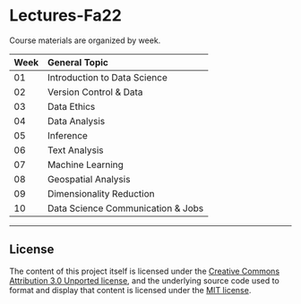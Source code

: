 # Lectures-Fa22
Course materials are organized by week.

|Week  | General Topic  |
|---|:---|
| 01 | Introduction to Data Science  |
| 02 | Version Control & Data  |
| 03 | Data Ethics  |
| 04 | Data Analysis |
| 05 | Inference |
| 06 | Text Analysis  |
| 07 | Machine Learning  |
| 08 | Geospatial Analysis |
| 09 | Dimensionality Reduction  |
| 10 | Data Science Communication & Jobs  |


---
## License

The content of this project itself is licensed under the [Creative Commons Attribution 3.0 Unported license](https://creativecommons.org/licenses/by/3.0/), and the underlying source code used to format and display that content is licensed under the [MIT license](https://github.com/github/choosealicense.com/blob/gh-pages/LICENSE.md).
